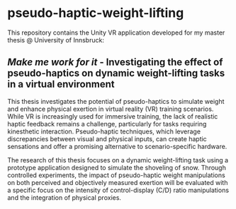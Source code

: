 # pseudo-haptic-weight-lifting

This repository contains the Unity VR application developed for my master thesis @ University of Innsbruck:

## *Make me work for it* - Investigating the effect of pseudo-haptics on dynamic weight-lifting tasks in a virtual environment

This thesis investigates the potential of pseudo-haptics to simulate weight and enhance physical exertion in virtual reality (VR) training scenarios. While VR is increasingly used for immersive training, the lack of realistic haptic feedback remains a challenge, particularly for tasks requiring kinesthetic interaction. Pseudo-haptic techniques, which leverage discrepancies between visual and physical inputs, can create haptic sensations and offer a promising alternative to scenario-specific hardware.

The research of this thesis focuses on a dynamic weight-lifting task using a prototype application designed to simulate the shoveling of snow. Through controlled experiments, the impact of pseudo-haptic weight manipulations on both perceived and objectively measured exertion will be evaluated with a specific focus on the intensity of control-display (C/D) ratio manipulations and the integration of physical proxies.
